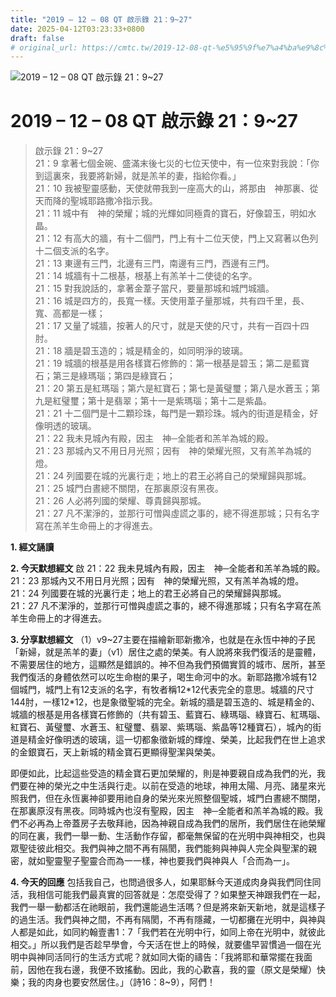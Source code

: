 ```yaml
---
title: "2019 – 12 – 08 QT 啟示錄 21：9~27"
date: 2025-04-12T03:23:33+0800
draft: false
# original_url: https://cmtc.tw/2019-12-08-qt-%e5%95%9f%e7%a4%ba%e9%8c%84-21%ef%bc%9a927
---
```


![2019 – 12 – 08 QT 啟示錄 21：9\~27](/images/qt.jpg   "2019 – 12 – 08 QT 啟示錄 21：9\~27")

# 2019 – 12 – 08 QT 啟示錄 21：9\~27

> 啟示錄 21：9\~27  
> 21：9 拿著七個金碗、盛滿末後七災的七位天使中，有一位來對我說：「你到這裏來，我要將新婦，就是羔羊的妻，指給你看。」  
> 21：10 我被聖靈感動，天使就帶我到一座高大的山，將那由　神那裏、從天而降的聖城耶路撒冷指示我。  
> 21：11 城中有　神的榮耀；城的光輝如同極貴的寶石，好像碧玉，明如水晶。  
> 21：12 有高大的牆，有十二個門，門上有十二位天使，門上又寫著以色列十二個支派的名字。  
> 21：13 東邊有三門，北邊有三門，南邊有三門，西邊有三門。  
> 21：14 城牆有十二根基，根基上有羔羊十二使徒的名字。  
> 21：15 對我說話的，拿著金葦子當尺，要量那城和城門城牆。  
> 21：16 城是四方的，長寬一樣。天使用葦子量那城，共有四千里，長、寬、高都是一樣；  
> 21：17 又量了城牆，按著人的尺寸，就是天使的尺寸，共有一百四十四肘。  
> 21：18 牆是碧玉造的；城是精金的，如同明淨的玻璃。  
> 21：19 城牆的根基是用各樣寶石修飾的：第一根基是碧玉；第二是藍寶石；第三是綠瑪瑙；第四是綠寶石；  
> 21：20 第五是紅瑪瑙；第六是紅寶石；第七是黃璧璽；第八是水蒼玉；第九是紅璧璽；第十是翡翠；第十一是紫瑪瑙；第十二是紫晶。  
> 21：21 十二個門是十二顆珍珠，每門是一顆珍珠。城內的街道是精金，好像明透的玻璃。  
> 21：22 我未見城內有殿，因主　神─全能者和羔羊為城的殿。  
> 21：23 那城內又不用日月光照；因有　神的榮耀光照，又有羔羊為城的燈。  
> 21：24 列國要在城的光裏行走；地上的君王必將自己的榮耀歸與那城。  
> 21：25 城門白晝總不關閉，在那裏原沒有黑夜。  
> 21：26 人必將列國的榮耀、尊貴歸與那城。  
> 21：27 凡不潔淨的，並那行可憎與虛謊之事的，總不得進那城；只有名字寫在羔羊生命冊上的才得進去。

**1. 經文誦讀**

**2.  今天默想經文**
啟 21：22 我未見城內有殿，因主　神─全能者和羔羊為城的殿。  
21：23 那城內又不用日月光照；因有　神的榮耀光照，又有羔羊為城的燈。  
21：24 列國要在城的光裏行走；地上的君王必將自己的榮耀歸與那城。  
21：27 凡不潔淨的，並那行可憎與虛謊之事的，總不得進那城；只有名字寫在羔羊生命冊上的才得進去。

**3. 分享默想經文**
（1）v9\~27主要在描繪新耶新撒冷，也就是在永恆中神的子民「新婦，就是羔羊的妻」（v1）居住之處的榮美。有人說將來我們復活的是靈體，不需要居住的地方，這顯然是錯誤的。神不但為我們預備實質的城市、居所，甚至我們復活的身體依然可以吃生命樹的果子，喝生命河中的水。新耶路撒冷城有12個城門，城門上有12支派的名字，有牧者稱12\*12代表完全的意思。城牆的尺寸144肘，一樣12\*12，也是象徵聖城的完全。新城的牆是碧玉造的、城是精金的、城牆的根基是用各樣寶石修飾的（共有碧玉、藍寶石、綠瑪瑙、綠寶石、紅瑪瑙、紅寶石、黃璧璽、水蒼玉、紅璧璽、翡翠、紫瑪瑙、紫晶等12種寶石），城內的街道是精金好像明透的玻璃，這一切都象徵新城的輝煌、榮美，比起我們在世上追求的金銀寶石，天上新城的精金寶石更顯得聖潔與榮美。

即便如此，比起這些受造的精金寶石更加榮耀的，則是神要親自成為我們的光，我們要在神的榮光之中生活與行走。以前在受造的地球，神用太陽、月亮、諸星來光照我們，但在永恆裏神卻要用祂自身的榮光來光照整個聖城，城門白晝總不關閉，在那裏原沒有黑夜。同時城內也沒有聖殿，因主　神─全能者和羔羊為城的殿。我們不必再為上帝蓋房子去敬拜祂，因為神親自成為我們的居所，我們居住在祂榮耀的同在裏，我們一舉一動、生活動作存留，都毫無保留的在光明中與神相交，也與眾聖徒彼此相交。我們與神之間不再有隔閡，我們能夠與神與人完全與聖潔的親密，就如聖靈聖子聖靈合而為一一樣，神也要我們與神與人「合而為一」。

**4. 今天的回應**
包括我自己，也問過很多人，如果耶穌今天道成肉身與我們同住同活，我相信可能我們最真實的回答就是：怎麼受得了？如果整天神跟我們在一起，我們一舉一動都活在祂眼前，我們還能過生活嗎？但是將來新天新地，就是這樣子的過生活。我們與神之間，不再有隔閡，不再有隱藏，一切都攤在光明中，與神與人都是如此，如同約翰壹書1：7「我們若在光明中行，如同上帝在光明中，就彼此相交。」所以我們是否趁早學會，今天活在世上的時候，就要儘早習慣過一個在光明中與神同活同行的生活方式呢？就如同大衛的禱告：「我將耶和華常擺在我面前，因他在我右邊，我便不致搖動。因此，我的心歡喜，我的靈（原文是榮耀）快樂；我的肉身也要安然居住。」（詩16：8\~9），阿們！
